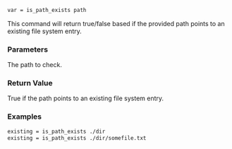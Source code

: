 ```sh
var = is_path_exists path
```

This command will return true/false based if the provided path points to an existing file system entry.

### Parameters

The path to check.

### Return Value

True if the path points to an existing file system entry.

### Examples

```sh
existing = is_path_exists ./dir
existing = is_path_exists ./dir/somefile.txt
```
